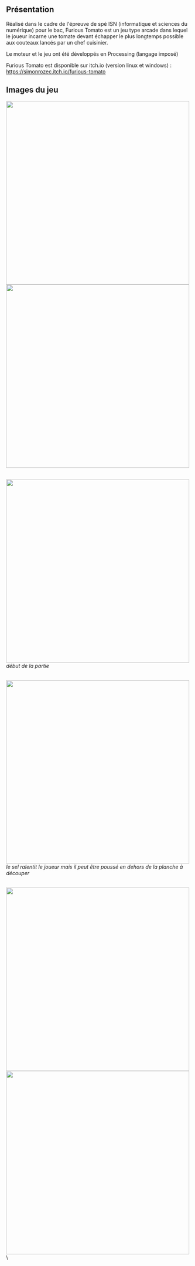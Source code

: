 ## Présentation

Réalisé dans le cadre de l'épreuve de spé ISN (informatique et sciences du numérique) pour le bac, Furious Tomato est un jeu type arcade dans lequel le joueur incarne une tomate devant échapper le plus longtemps possible aux couteaux lancés par un chef cuisinier.

Le moteur et le jeu ont été développés en Processing (langage imposé) 

Furious Tomato est disponible sur itch.io (version linux et windows) : https://simonrozec.itch.io/furious-tomato

## Images du jeu

<img src="https://github.com/SimonROZEC/Furious-Tomato/blob/master/screenshots/intro.png" width="500">
 
<img src="https://github.com/SimonROZEC/Furious-Tomato/blob/master/screenshots/menu.png" width="500">

\
<img src="https://github.com/SimonROZEC/Furious-Tomato/blob/master/screenshots/start.png" width="500">\
*début de la partie*

\
<img src="https://github.com/SimonROZEC/Furious-Tomato/blob/master/screenshots/ingame.png" width="500">\
*le sel ralentit le joueur mais il peut être poussé en dehors de la planche à découper*

\
<img src="https://github.com/SimonROZEC/Furious-Tomato/blob/master/screenshots/death.png" width="500">\
<img src="https://github.com/SimonROZEC/Furious-Tomato/blob/master/screenshots/score.png" width="500">\



